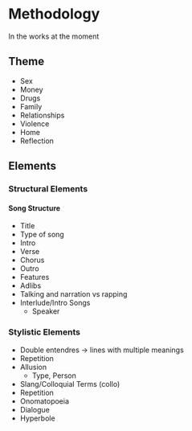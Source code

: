 # Methodology
In the works at the moment

## Theme
- Sex
- Money
- Drugs
- Family
- Relationships
- Violence
- Home
- Reflection

## Elements
### Structural Elements
#### Song Structure
- Title
- Type of song
- Intro
- Verse
- Chorus
- Outro
- Features
- Adlibs
- Talking and narration vs rapping
- Interlude/Intro Songs
  - Speaker

### Stylistic Elements
- Double entendres -> lines with multiple meanings
- Repetition
- Allusion
  - Type, Person
- Slang/Colloquial Terms (collo)
- Repetition
- Onomatopoeia
- Dialogue
- Hyperbole
